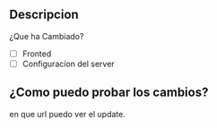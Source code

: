 ## Descripcion
¿Que ha Cambiado?

- [ ] Fronted
- [ ] Configuracion del server

## ¿Como puedo probar los cambios?

en que url puedo ver el update.
